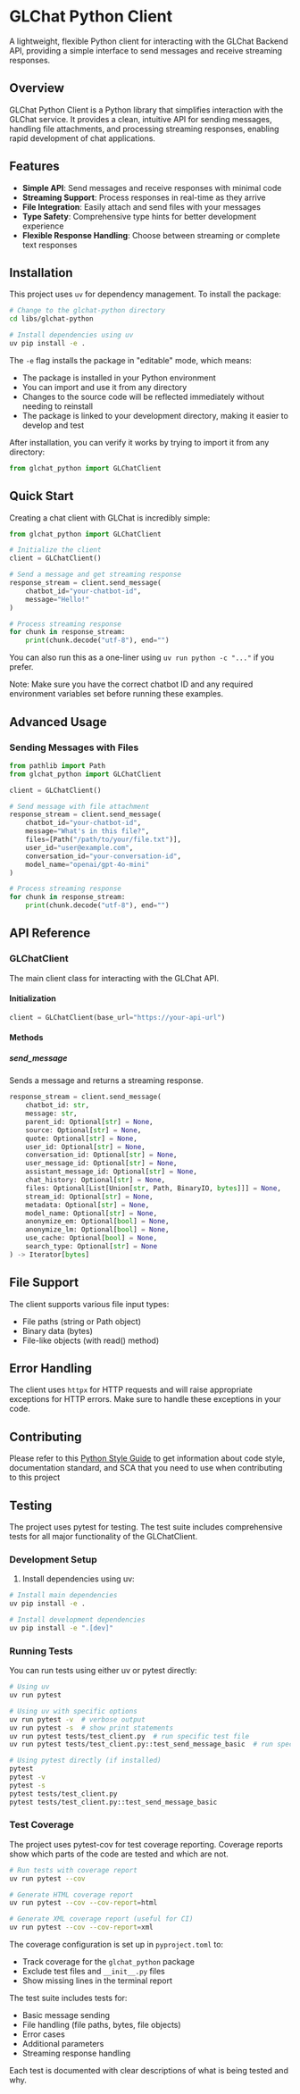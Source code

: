 # GLChat Python Client

A lightweight, flexible Python client for interacting with the GLChat Backend API, providing a simple interface to send messages and receive streaming responses.

## Overview

GLChat Python Client is a Python library that simplifies interaction with the GLChat service. It provides a clean, intuitive API for sending messages, handling file attachments, and processing streaming responses, enabling rapid development of chat applications.

## Features

- **Simple API**: Send messages and receive responses with minimal code
- **Streaming Support**: Process responses in real-time as they arrive
- **File Integration**: Easily attach and send files with your messages
- **Type Safety**: Comprehensive type hints for better development experience
- **Flexible Response Handling**: Choose between streaming or complete text responses

## Installation

This project uses `uv` for dependency management. To install the package:

```bash
# Change to the glchat-python directory
cd libs/glchat-python

# Install dependencies using uv
uv pip install -e .
```

The `-e` flag installs the package in "editable" mode, which means:

- The package is installed in your Python environment
- You can import and use it from any directory
- Changes to the source code will be reflected immediately without needing to reinstall
- The package is linked to your development directory, making it easier to develop and test

After installation, you can verify it works by trying to import it from any directory:

```python
from glchat_python import GLChatClient
```

## Quick Start

Creating a chat client with GLChat is incredibly simple:

```python
from glchat_python import GLChatClient

# Initialize the client
client = GLChatClient()

# Send a message and get streaming response
response_stream = client.send_message(
    chatbot_id="your-chatbot-id",
    message="Hello!"
)

# Process streaming response
for chunk in response_stream:
    print(chunk.decode("utf-8"), end="")
```

You can also run this as a one-liner using `uv run python -c "..."` if you prefer.

Note: Make sure you have the correct chatbot ID and any required environment variables set before running these examples.

## Advanced Usage

### Sending Messages with Files

```python
from pathlib import Path
from glchat_python import GLChatClient

client = GLChatClient()

# Send message with file attachment
response_stream = client.send_message(
    chatbot_id="your-chatbot-id",
    message="What's in this file?",
    files=[Path("/path/to/your/file.txt")],
    user_id="user@example.com",
    conversation_id="your-conversation-id",
    model_name="openai/gpt-4o-mini"
)

# Process streaming response
for chunk in response_stream:
    print(chunk.decode("utf-8"), end="")
```

## API Reference

### GLChatClient

The main client class for interacting with the GLChat API.

#### Initialization

```python
client = GLChatClient(base_url="https://your-api-url")
```

#### Methods

##### send_message

Sends a message and returns a streaming response.

```python
response_stream = client.send_message(
    chatbot_id: str,
    message: str,
    parent_id: Optional[str] = None,
    source: Optional[str] = None,
    quote: Optional[str] = None,
    user_id: Optional[str] = None,
    conversation_id: Optional[str] = None,
    user_message_id: Optional[str] = None,
    assistant_message_id: Optional[str] = None,
    chat_history: Optional[str] = None,
    files: Optional[List[Union[str, Path, BinaryIO, bytes]]] = None,
    stream_id: Optional[str] = None,
    metadata: Optional[str] = None,
    model_name: Optional[str] = None,
    anonymize_em: Optional[bool] = None,
    anonymize_lm: Optional[bool] = None,
    use_cache: Optional[bool] = None,
    search_type: Optional[str] = None
) -> Iterator[bytes]
```

## File Support

The client supports various file input types:

- File paths (string or Path object)
- Binary data (bytes)
- File-like objects (with read() method)

## Error Handling

The client uses `httpx` for HTTP requests and will raise appropriate exceptions for HTTP errors. Make sure to handle these exceptions in your code.

## Contributing

Please refer to this [Python Style Guide](https://docs.google.com/document/d/1uRggCrHnVfDPBnG641FyQBwUwLoFw0kTzNqRm92vUwM/edit?usp=sharing)
to get information about code style, documentation standard, and SCA that you need to use when contributing to this project

## Testing

The project uses pytest for testing. The test suite includes comprehensive tests for all major functionality of the GLChatClient.

### Development Setup

1. Install dependencies using uv:

```bash
# Install main dependencies
uv pip install -e .

# Install development dependencies
uv pip install -e ".[dev]"
```

### Running Tests

You can run tests using either uv or pytest directly:

```bash
# Using uv
uv run pytest

# Using uv with specific options
uv run pytest -v  # verbose output
uv run pytest -s  # show print statements
uv run pytest tests/test_client.py  # run specific test file
uv run pytest tests/test_client.py::test_send_message_basic  # run specific test

# Using pytest directly (if installed)
pytest
pytest -v
pytest -s
pytest tests/test_client.py
pytest tests/test_client.py::test_send_message_basic
```

### Test Coverage

The project uses pytest-cov for test coverage reporting. Coverage reports show which parts of the code are tested and which are not.

```bash
# Run tests with coverage report
uv run pytest --cov

# Generate HTML coverage report
uv run pytest --cov --cov-report=html

# Generate XML coverage report (useful for CI)
uv run pytest --cov --cov-report=xml
```

The coverage configuration is set up in `pyproject.toml` to:

- Track coverage for the `glchat_python` package
- Exclude test files and `__init__.py` files
- Show missing lines in the terminal report

The test suite includes tests for:

- Basic message sending
- File handling (file paths, bytes, file objects)
- Error cases
- Additional parameters
- Streaming response handling

Each test is documented with clear descriptions of what is being tested and why.
